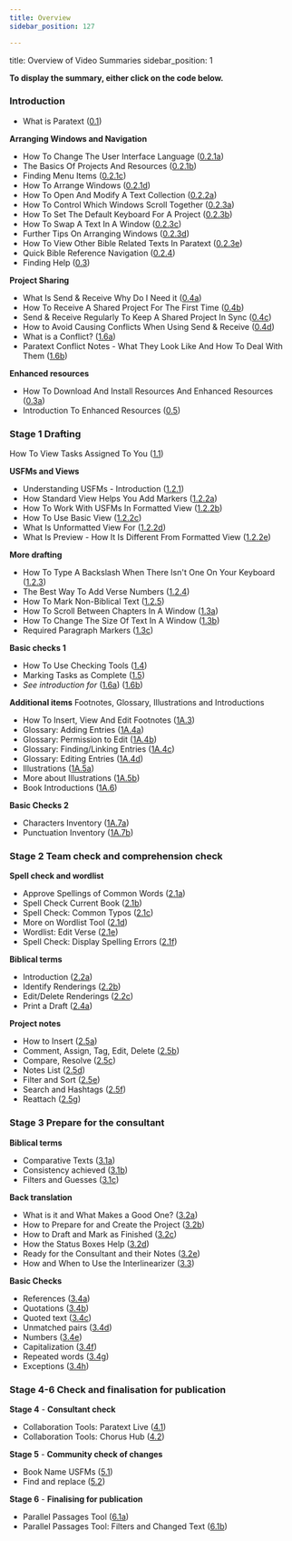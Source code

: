 ```yaml
---
title: Overview
sidebar_position: 127

---
```




title: Overview of Video Summaries
sidebar_position: 1


**To display the summary, either click on the code below.**


### Introduction

- What is Paratext ([0.1](/Video-summaries/01-Introduction/0.1.md))

**Arranging Windows and Navigation**

- How To Change The User Interface Language ([0.2.1a](/Video-summaries/01-Introduction/0.2.Navigation/0.2.1a.md))
- The Basics Of Projects And Resources ([0.2.1b](/Video-summaries/01-Introduction/0.2.Navigation/0.2.1b.md))
- Finding Menu Items ([0.2.1c](/Video-summaries/01-Introduction/0.2.Navigation/0.2.1c.md))
- How To Arrange Windows ([0.2.1d](/Video-summaries/01-Introduction/0.2.Navigation/0.2.1d.md))
- How To Open And Modify A Text Collection ([0.2.2a](/Video-summaries/01-Introduction/0.2.Navigation/0.2.2a.md))
- How To Control Which Windows Scroll Together ([0.2.3a](/Video-summaries/01-Introduction/0.2.Navigation/0.2.3a.md))
- How To Set The Default Keyboard For A Project ([0.2.3b](/Video-summaries/01-Introduction/0.2.Navigation/0.2.3b.md))
- How To Swap A Text In A Window ([0.2.3c](/Video-summaries/01-Introduction/0.2.Navigation/0.2.3c.md))
- Further Tips On Arranging Windows ([0.2.3d](/Video-summaries/01-Introduction/0.2.Navigation/0.2.3d.md))
- How To View Other Bible Related Texts In Paratext ([0.2.3e](/Video-summaries/01-Introduction/0.2.Navigation/0.2.3e.md))
- Quick Bible Reference Navigation ([0.2.4](/Video-summaries/01-Introduction/0.2.Navigation/0.2.4.md))
- Finding Help ([0.3](/Video-summaries/01-Introduction/0.2.Navigation/0.3.md))

**Project Sharing**

- What Is Send & Receive Why Do I Need it ([0.4a](/Video-summaries/01-Introduction/0.4.Project-sharing/0.4a.md))
- How To Receive A Shared Project For The First Time ([0.4b](/Video-summaries/01-Introduction/0.4.Project-sharing/0.4b.md))
- Send & Receive Regularly To Keep A Shared Project In Sync ([0.4c](/Video-summaries/01-Introduction/0.4.Project-sharing/0.4c.md))
- How to Avoid Causing Conflicts When Using Send & Receive ([0.4d](/Video-summaries/01-Introduction/0.4.Project-sharing/0.4d.md))
- What is a Conflict? ([1.6a](/Video-summaries/01-Introduction/0.4.Project-sharing/1.6a.md))
- Paratext Conflict Notes - What They Look Like And How To Deal With Them ([1.6b](/Video-summaries/01-Introduction/0.4.Project-sharing/1.6b.md))

**Enhanced resources**

- How To Download And Install Resources And Enhanced Resources ([0.3a](/Video-summaries/01-Introduction/0.5.Enhanced-resources/0.3a.md))
- Introduction To Enhanced Resources ([0.5](/Video-summaries/01-Introduction/0.5.Enhanced-resources/0.5.md))

### Stage 1 Drafting


How To View Tasks Assigned To You ([1.1](/Video-summaries/02-Stage-1/1.Drafting-editing/1.1.md))


**USFMs and Views**

- Understanding USFMs - Introduction ([1.2.1](/Video-summaries/02-Stage-1/2.USFM/1.2.1.md))
- How Standard View Helps You Add Markers ([1.2.2a](/Video-summaries/02-Stage-1/2.USFM/1.2.2a.md))
- How To Work With USFMs In Formatted View ([1.2.2b](/Video-summaries/02-Stage-1/2.USFM/1.2.2b.md))
- How To Use Basic View ([1.2.2c](/Video-summaries/02-Stage-1/2.USFM/1.2.2c.md))
- What Is Unformatted View For ([1.2.2d](/Video-summaries/02-Stage-1/2.USFM/1.2.2d.md))
- What Is Preview - How It Is Different From Formatted View ([1.2.2e](/Video-summaries/02-Stage-1/2.USFM/1.2.2e.md))

**More drafting**

- How To Type A Backslash When There Isn't One On Your Keyboard ([1.2.3](/Video-summaries/02-Stage-1/1.Drafting-editing/1.2.3.md))
- The Best Way To Add Verse Numbers ([1.2.4](/Video-summaries/02-Stage-1/1.Drafting-editing/1.2.4.md))
- How To Mark Non-Biblical Text ([1.2.5](/Video-summaries/02-Stage-1/1.Drafting-editing/1.2.5.md))
- How To Scroll Between Chapters In A Window ([1.3a](/Video-summaries/02-Stage-1/1.Drafting-editing/1.3a.md))
- How To Change The Size Of Text In A Window ([1.3b](/Video-summaries/02-Stage-1/1.Drafting-editing/1.3b.md))
- Required Paragraph Markers ([1.3c](/Video-summaries/02-Stage-1/1.Drafting-editing/1.3c.md))

**Basic checks 1**

- How To Use Checking Tools ([1.4](/Video-summaries/02-Stage-1/4.Basic-checks/1.4.md))
- Marking Tasks as Complete ([1.5](/Video-summaries/02-Stage-1/4.Basic-checks/1.5.md))
- _See introduction for_ ([1.6a](/Video-summaries/01-Introduction/0.4.Project-sharing/1.6a.md)) ([1.6b](/Video-summaries/01-Introduction/0.4.Project-sharing/1.6b.md))

**Additional items**
Footnotes, Glossary, Illustrations and Introductions

- How To Insert, View And Edit Footnotes ([1A.3](/Video-summaries/02-Stage-1/5.Additional/1A.3.md))
- Glossary: Adding Entries ([1A.4a](/Video-summaries/02-Stage-1/5.Additional/1A.4a.md))
- Glossary: Permission to Edit ([1A.4b](/Video-summaries/02-Stage-1/5.Additional/1A.4b.md))
- Glossary: Finding/Linking Entries ([1A.4c](/Video-summaries/02-Stage-1/5.Additional/1A.4c.md))
- Glossary: Editing Entries ([1A.4d](/Video-summaries/02-Stage-1/5.Additional/1A.4d.md))
- Illustrations ([1A.5a](/Video-summaries/02-Stage-1/5.Additional/1A.5a.md))
- More about Illustrations ([1A.5b](/Video-summaries/02-Stage-1/5.Additional/1A.5b.md))
- Book Introductions ([1A.6](/Video-summaries/02-Stage-1/5.Additional/1A.6.md))

**Basic Checks 2**

- Characters Inventory ([1A.7a](/Video-summaries/02-Stage-1/4.Basic-checks/1A.7a.md))
- Punctuation Inventory ([1A.7b](/Video-summaries/02-Stage-1/4.Basic-checks/1A.7b.md))

### Stage 2 Team check and comprehension check


**Spell check and wordlist**

- Approve Spellings of Common Words ([2.1a](/Video-summaries/03-Stage-2/2.1.Spell-check-wordlist/2.1a.md))
- Spell Check Current Book ([2.1b](/Video-summaries/03-Stage-2/2.1.Spell-check-wordlist/2.1b.md))
- Spell Check: Common Typos ([2.1c](/Video-summaries/03-Stage-2/2.1.Spell-check-wordlist/2.1c.md))
- More on Wordlist Tool ([2.1d](/Video-summaries/03-Stage-2/2.1.Spell-check-wordlist/2.1d.md))
- Wordlist: Edit Verse ([2.1e](/Video-summaries/03-Stage-2/2.1.Spell-check-wordlist/2.1e.md))
- Spell Check: Display Spelling Errors ([2.1f](/Video-summaries/03-Stage-2/2.1.Spell-check-wordlist/2.1f.md))

**Biblical terms**

- Introduction ([2.2a](/Video-summaries/03-Stage-2/2.2.Biblical-terms/2.2a.md))
- Identify Renderings ([2.2b](/Video-summaries/03-Stage-2/2.2.Biblical-terms/2.2b.md))
- Edit/Delete Renderings ([2.2c](/Video-summaries/03-Stage-2/2.2.Biblical-terms/2.2c.md))
- Print a Draft ([2.4a](/Video-summaries/03-Stage-2/2.4a.md))

**Project notes**

- How to Insert ([2.5a](/Video-summaries/03-Stage-2/2.5.Project-notes/2.5a.md))
- Comment, Assign, Tag, Edit, Delete ([2.5b](/Video-summaries/03-Stage-2/2.5.Project-notes/2.5b.md))
- Compare, Resolve ([2.5c](/Video-summaries/03-Stage-2/2.5.Project-notes/2.5c.md))
- Notes List ([2.5d](/Video-summaries/03-Stage-2/2.5.Project-notes/2.5d.md))
- Filter and Sort ([2.5e](/Video-summaries/03-Stage-2/2.5.Project-notes/2.5e.md))
- Search and Hashtags ([2.5f](/Video-summaries/03-Stage-2/2.5.Project-notes/2.5f.md))
- Reattach ([2.5g](/Video-summaries/03-Stage-2/2.5.Project-notes/2.5g.md))

### Stage 3 Prepare for the consultant


**Biblical terms**

- Comparative Texts ([3.1a](/Video-summaries/04-Stage-3/3.1.Biblical-terms/3.1a.md))
- Consistency achieved ([3.1b](/Video-summaries/04-Stage-3/3.1.Biblical-terms/3.1b.md))
- Filters and Guesses ([3.1c](/Video-summaries/04-Stage-3/3.1.Biblical-terms/3.1c.md))

**Back translation**

- What is it and What Makes a Good One? ([3.2a](/Video-summaries/04-Stage-3/3.2.Back-translation/3.2a.md))
- How to Prepare for and Create the Project ([3.2b](/Video-summaries/04-Stage-3/3.2.Back-translation/3.2b.md))
- How to Draft and Mark as Finished ([3.2c](/Video-summaries/04-Stage-3/3.2.Back-translation/3.2c.md))
- How the Status Boxes Help ([3.2d](/Video-summaries/04-Stage-3/3.2.Back-translation/3.2d.md))
- Ready for the Consultant and their Notes ([3.2e](/Video-summaries/04-Stage-3/3.2.Back-translation/3.2e.md))
- How and When to Use the Interlinearizer ([3.3](/Video-summaries/04-Stage-3/3.3.Custom-interlinears/3.3.md))

**Basic Checks**

- References ([3.4a](/Video-summaries/04-Stage-3/3.4.Checks/3.4a.md))
- Quotations ([3.4b](/Video-summaries/04-Stage-3/3.4.Checks/3.4b.md))
- Quoted text ([3.4c](/Video-summaries/04-Stage-3/3.4.Checks/3.4c.md))
- Unmatched pairs ([3.4d](/Video-summaries/04-Stage-3/3.4.Checks/3.4d.md))
- Numbers ([3.4e](/Video-summaries/04-Stage-3/3.4.Checks/3.4e.md))
- Capitalization ([3.4f](/Video-summaries/04-Stage-3/3.4.Checks/3.4f.md))
- Repeated words ([3.4g](/Video-summaries/04-Stage-3/3.4.Checks/3.4g.md))
- Exceptions ([3.4h](/Video-summaries/04-Stage-3/3.4.Checks/3.4h.md))

### Stage 4-6 Check and finalisation for publication


**Stage 4** - **Consultant check**

- Collaboration Tools: Paratext Live ([4.1](/Video-summaries/05-Stage-4/4.1.md))
- Collaboration Tools: Chorus Hub ([4.2](/Video-summaries/05-Stage-4/4.2.md))

**Stage 5** - **Community check of changes**

- Book Name USFMs ([5.1](/Video-summaries/06-Stage-5/5.1.md))
- Find and replace ([5.2](/Video-summaries/06-Stage-5/5.2.md))

**Stage 6** - **Finalising for publication**

- Parallel Passages Tool ([6.1a](/Video-summaries/07-Stage-6/6.1a.md))
- Parallel Passages Tool: Filters and Changed Text ([6.1b](/Video-summaries/07-Stage-6/6.1b.md))
